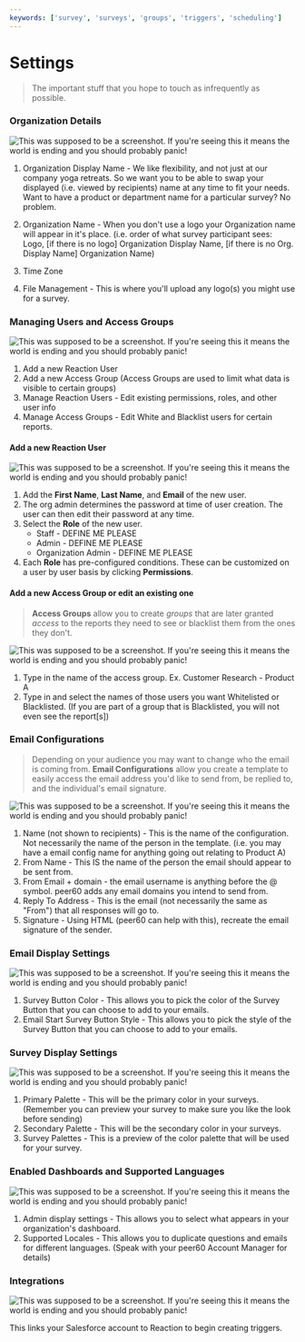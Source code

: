 ```yaml
---
keywords: ['survey', 'surveys', 'groups', 'triggers', 'scheduling']
---
```


# Settings

>The important stuff that you hope to touch as infrequently as possible.

<a id="organization_details"></a>
### Organization Details

![This was supposed to be a screenshot. If you're seeing this it means the world is ending and you should probably panic!](https://s3.amazonaws.com/peer60_organizations/documentation+tbd/settings_overview/organization%2Bdetails%2B-%2Bsettings.png)

1. Organization Display Name - We like flexibility, and not just at our company yoga retreats. So we want you to be able to swap your displayed (i.e. viewed by recipients) name at any time to fit your needs. Want to have a product or department name for a particular survey? No problem.

2. Organization Name - When you don't use a logo your Organization name will appear in it's place.  (i.e. order of what survey participant sees: Logo, [if there is no logo] Organization Display Name, [if there is no Org. Display Name] Organization Name)

3. Time Zone
<a id="file_management"></a>

4. File Management - This is where you'll upload any logo(s) you might use for a survey. 
<a id="manage_images"></a>
<a id="manage_users"></a>
<a id="manage_user"></a>
<a id="manage_access_group"></a>
<a id="manage_access_groups"></a>
### Managing Users and Access Groups

![This was supposed to be a screenshot. If you're seeing this it means the world is ending and you should probably panic!](https://s3.amazonaws.com/peer60_organizations/documentation+tbd/settings_overview/manage%2Busers%2Band%2Bgroups%2B-%2Bsettings.png)

1. Add a new Reaction User
2. Add a new Access Group (Access Groups are used to limit what data is visible to certain groups)
3. Manage Reaction Users - Edit existing permissions, roles, and other user info
4. Manage Access Groups - Edit White and Blacklist users for certain reports.

#### Add a new Reaction User
![This was supposed to be a screenshot. If you're seeing this it means the world is ending and you should probably panic!](https://s3.amazonaws.com/peer60_organizations/documentation+tbd/settings_overview/Settings-Add-a-new-reaction-user.gif)

1. Add the **First Name**, **Last Name**, and **Email** of the new user.
2. The org admin determines the password at time of user creation. The user can then edit their password at any time.
3. Select the **Role** of the new user. 
	* Staff - DEFINE ME PLEASE
	* Admin - DEFINE ME PLEASE
	* Organization Admin -  DEFINE ME PLEASE
4. Each **Role** has pre-configured conditions. These can be customized on a user by user basis by clicking **Permissions**.


#### Add a new Access Group or edit an existing one

>**Access Groups** allow you to create *groups* that are later granted *access* to the reports they need to see or blacklist them from the ones they don't. 

![This was supposed to be a screenshot. If you're seeing this it means the world is ending and you should probably panic!](https://s3.amazonaws.com/peer60_organizations/documentation+tbd/settings_overview/Add+a+new+Access+Group.png)

1. Type in the name of the access group. Ex. Customer Research - Product A
2. Type in and select the names of those users you want Whitelisted or Blacklisted. (If you are part of a group that is Blacklisted, you will not even see the report[s])

### Email Configurations<a id="manage_email_configurations"></a>
<a id="manage_email_configuration"></a>

>Depending on your audience you may want to change who the email is coming from. **Email Configurations** allow you create a template to easily access the email address you'd like to send from, be replied to, and the individual's email signature. 


![This was supposed to be a screenshot. If you're seeing this it means the world is ending and you should probably panic!](https://s3.amazonaws.com/peer60_organizations/documentation+tbd/settings_overview/Email+Configurations.png)

1. Name (not shown to recipients) - This is the name of the configuration. Not necessarily the name of the person in the template. (i.e. you may have a email config name for anything going out relating to Product A)
2. From Name - This IS the  name of the person the email should appear to be sent from.
3. From Email + domain - the email username is anything before the @ symbol. peer60 adds any email domains you intend to send from. 
4. Reply To Address - This is the email (not necessarily the same as "From") that all responses will go to. 
5. Signature - Using HTML (peer60 can help with this), recreate the email signature of the sender. 

<a id="email_display_settings"></a>
### Email Display Settings

![This was supposed to be a screenshot. If you're seeing this it means the world is ending and you should probably panic!](https://s3.amazonaws.com/peer60_organizations/documentation+tbd/settings_overview/email%2Bdisplay%2B-%2Bsettings.png)

1. Survey Button Color - This allows you to pick the color of the Survey Button that you can choose to add to your emails.
2. Email Start Survey Button Style - This allows you to pick the style of the Survey Button that you can choose to add to your emails.

<a id="survey_display_settings"></a>
### Survey Display Settings

![This was supposed to be a screenshot. If you're seeing this it means the world is ending and you should probably panic!](https://s3.amazonaws.com/peer60_organizations/documentation+tbd/settings_overview/suvey%2Bdisplay%2B-%2Bsettings.png)

1. Primary Palette - This will be the primary color in your surveys. (Remember you can preview your survey to make sure you like the look before sending)
2. Secondary Palette - This will be the secondary color in your surveys. 
3. Survey Palettes - This is a preview of the color palette that will be used for your survey. 

<a id="supported_languages"></a>
<a id="enabled_dashboards"></a>
### Enabled Dashboards and Supported Languages

![This was supposed to be a screenshot. If you're seeing this it means the world is ending and you should probably panic!](https://s3.amazonaws.com/peer60_organizations/documentation+tbd/settings_overview/admin+display+-+settings.png "This will be a screenshot of a the admin display and supported locales panel with the following annotations:")

1. Admin display settings - This allows you to select what appears in your organization's dashboard. 
2. Supported Locales - This allows you to duplicate questions and emails for different languages. (Speak with your peer60 Account Manager for details)

<a id="export_data"></a>
<a id="integrations"></a>

### Integrations

![This was supposed to be a screenshot. If you're seeing this it means the world is ending and you should probably panic!](https://s3.amazonaws.com/peer60_organizations/documentation+tbd/settings_overview/Integrations.png)

This links your Salesforce account to Reaction to begin creating triggers.  

